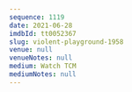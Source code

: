 ```yaml
---
sequence: 1119
date: 2021-06-28
imdbId: tt0052367
slug: violent-playground-1958
venue: null
venueNotes: null
medium: Watch TCM
mediumNotes: null
---
```

